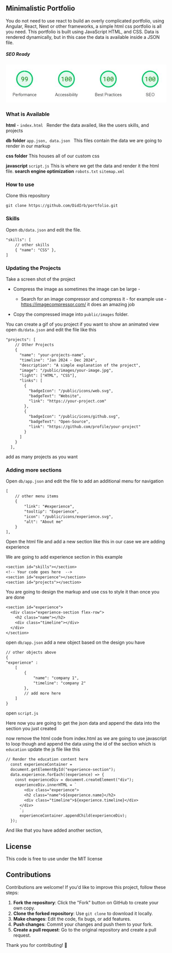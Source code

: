 ## Minimalistic Portfolio

You do not need to use react to build an overly complicated portfolio, using Angular, React, Next or other frameworks, a simple html css portfolio is all you need.
This portfolio is built using JavaScript HTML, and CSS.
Data is rendered dynamically, but in this case the data is available inside a JSON file.

##### SEO Ready

![SEO performance](./public/images/perfomance.jpg?raw=true "Title")

### What is Available

**html** - `index.html `
Render the data availed, like the users skills, and projects

**db folder** `app.json, data.json `
This files contain the data we are going to render in our markup

**css folder**
This houses all of our custom css

**javascript** `script.js`
This is where we get the data and render it the html file.
**search engine optimization** `robots.txt` `sitemap.xml`

### How to use

Clone this repository

```
git clone https://github.com/DidIrb/portfolio.git
```

### Skills

Open `db/data.json` and edit the file.

```
"skills": [
    // other skills
    { "name": "CSS" },
]
```

### Updating the Projects

Take a screen shot of the project

- Compress the image as sometimes the image can be large -

  - Search for an image compressor and compress it - for example use -https://imagecompressor.com/ it does an amazing job

- Copy the compressed image into `public/images` folder.

You can create a gif of you project if you want to show an animated view
open `db/data.json` and edit the file like this

```
"projects": [
    // Other Projects
    {
      "name": "your-projects-name",
      "timeline": "Jan 2024 - Dec 2024",
      "description": "A simple explanation of the project",
      "image": "/public/images/your-image.jpg",
      "light": ["HTML", "CSS"],
      "links": [
        {
          "badgeIcon": "/public/icons/web.svg",
          "badgeText": "Website",
          "link": "https://your-project.com"
        },
        {
          "badgeIcon": "/public/icons/github.svg",
          "badgeText": "Open-Source",
          "link": "https://github.com/profile/your-project"
        }
      ]
    }
  ],
```

add as many projects as you want

### Adding more sections

Open `db/app.json` and edit the file to add an additional menu for navigation

```
[
    // other menu items
    {
        "link": "#experience",
        "tooltip": "Experience",
        "icon": "/public/icons/experience.svg",
        "alt": "About me"
    }
],
```

Open the html file and add a new section like this in our case we are adding experience

We are going to add experience section in this example

```
<section id="skills"></section>
<!-- Your code goes here  -->
<section id="experience"></section>
<section id="projects"></section>
```

You are going to design the markup and use css to style it than once you are done

```
<section id="experience">
  <div class="experience-section flex-row">
    <h2 class="name"></h2>
    <div class="timeline"></div>
  </div>
</section>
```
open `db/app.json` add a new object based on the design you have

```
// other objects above
{
"experience" : 
    [
        {
            "name": "company 1",
            "timeline": "company 2"
        },
        // add more here
    ]
}
```

open `script.js`

Here now you are going to get the json data and append the data into the section you just created

now remove the html code from index.html as we are going to use javascript to loop though and append the data using the id of the section which is `education` update the js file like this


```
// Render the education content here 
  const experienceContainer = 
  document.getElementById("experience-section");
  data.experience.forEach((experience) => {
    const experienceDiv = document.createElement("div");
    experienceDiv.innerHTML = `
        <div class="experience">
        <h2 class="name">${experience.name}</h2>
        <div class="timeline">${experience.timeline}</div>
      </div>
      `;
      experienceContainer.appendChild(experienceDiv);
  });
```


And like that you have added another section,

<!-- I kind of got tired writing this so you can update it if you want -->

## License

This code is free to use under the MIT license

## Contributions

Contributions are welcome! If you'd like to improve this project, follow these steps:

1. **Fork the repository**: Click the "Fork" button on GitHub to create your own copy.
2. **Clone the forked repository**: Use `git clone` to download it locally.
3. **Make changes**: Edit the code, fix bugs, or add features.
4. **Push changes**: Commit your changes and push them to your fork.
5. **Create a pull request**: Go to the original repository and create a pull request.

Thank you for contributing! 🙌

